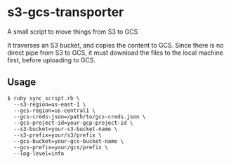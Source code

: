 # s3-gcs-transporter
A small script to move things from S3 to GCS

It traverses an S3 bucket, and copies the content to GCS.
Since there is no direct pipe from S3 to GCS, it must download the files to the local machine first,
before uploading to GCS.

## Usage

```
$ ruby sync_script.rb \
  --s3-region=us-east-1 \
  --gcs-region=us-central1 \
  --gcs-creds-json=/path/to/gcs-creds.json \
  --gcs-project-id=your-gcp-project-id \
  --s3-bucket=your-s3-bucket-name \
  --s3-prefix=your/s3/prefix \
  --gcs-bucket=your-gcs-bucket-name \
  --gcs-prefix=your/gcs/prefix \
  --log-level=info
```
